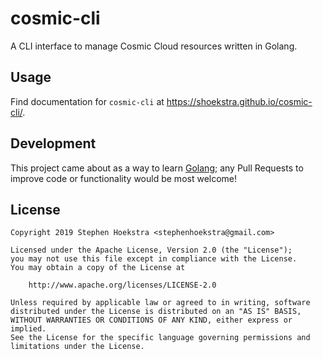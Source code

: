 # cosmic-cli

A CLI interface to manage Cosmic Cloud resources written in Golang.

## Usage

Find documentation for `cosmic-cli` at <https://shoekstra.github.io/cosmic-cli/>.

## Development

This project came about as a way to learn [Golang](https://golang.org/); any Pull Requests to improve code or functionality would be most welcome!

## License

```text
Copyright 2019 Stephen Hoekstra <stephenhoekstra@gmail.com>

Licensed under the Apache License, Version 2.0 (the "License");
you may not use this file except in compliance with the License.
You may obtain a copy of the License at

    http://www.apache.org/licenses/LICENSE-2.0

Unless required by applicable law or agreed to in writing, software
distributed under the License is distributed on an "AS IS" BASIS,
WITHOUT WARRANTIES OR CONDITIONS OF ANY KIND, either express or implied.
See the License for the specific language governing permissions and
limitations under the License.
```
